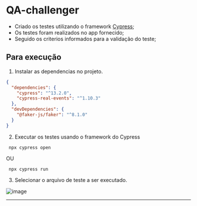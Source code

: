 # QA-challenger

- Criado os testes utilizando o framework [Cypress](https://www.cypress.io/);
- Os testes foram realizados no app fornecido;
- Seguido os criterios informados para a validação do teste;

## Para execução

1. Instalar as dependencias no projeto.

```json
{
  "dependencies": {
    "cypress": "^13.2.0",
    "cypress-real-events": "^1.10.3"
  },
  "devDependencies": {
    "@faker-js/faker": "^8.1.0"
  }
}
```

2. Executar os testes usando o framework do Cypress

```
 npx cypress open

```
 OU
 
```
 npx cypress run

```

3. Selecionar o arquivo de teste a ser executado.

![image](https://github.com/carlosdeodoro/QA-challenger/assets/36192979/7cf9d59b-99af-41b6-8fb4-6688a06f53bd)

---
